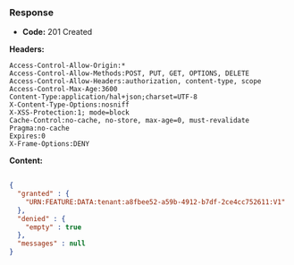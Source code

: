 ### Response

* **Code:** 201 Created

**Headers:**

`Access-Control-Allow-Origin:*`  
`Access-Control-Allow-Methods:POST, PUT, GET, OPTIONS, DELETE`  
`Access-Control-Allow-Headers:authorization, content-type, scope`  
`Access-Control-Max-Age:3600`  
`Content-Type:application/hal+json;charset=UTF-8`  
`X-Content-Type-Options:nosniff`  
`X-XSS-Protection:1; mode=block`  
`Cache-Control:no-cache, no-store, max-age=0, must-revalidate`  
`Pragma:no-cache`  
`Expires:0`  
`X-Frame-Options:DENY`  

**Content:**
```json
    
{
  "granted" : {
    "URN:FEATURE:DATA:tenant:a8fbee52-a59b-4912-b7df-2ce4cc752611:V1" : "a3972a2e-bb7f-4e5c-8179-f0ea907ceb22"
  },
  "denied" : {
    "empty" : true
  },
  "messages" : null
}
```
